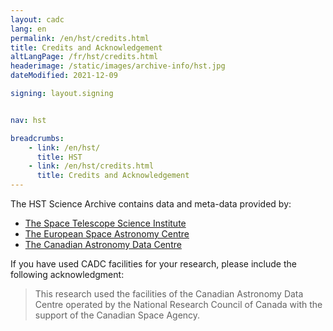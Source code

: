 ```yaml
---
layout: cadc
lang: en
permalink: /en/hst/credits.html
title: Credits and Acknowledgement
altLangPage: /fr/hst/credits.html
headerimage: /static/images/archive-info/hst.jpg
dateModified: 2021-12-09

signing: layout.signing


nav: hst

breadcrumbs:
    - link: /en/hst/
      title: HST
    - link: /en/hst/credits.html
      title: Credits and Acknowledgement
---
```

<p> The HST Science Archive contains data and meta-data provided by: </p>
<ul>
   <li><a rel="external" href="http://archive.stsci.edu">The Space Telescope Science Institute</a></li>
   <li><a rel="external" href="http://www.sciops.esa.int/index.php?project=HST">The European Space Astronomy Centre</a></li>
   <li><a href="/en">The Canadian Astronomy Data Centre</a></li>
</ul>
<p>If you have used CADC facilities for your research, please
include the following acknowledgment:</p>
<blockquote>
This research used the facilities of the Canadian Astronomy Data
Centre operated
by the National Research Council of Canada with the support of
the Canadian Space Agency.
</blockquote>

